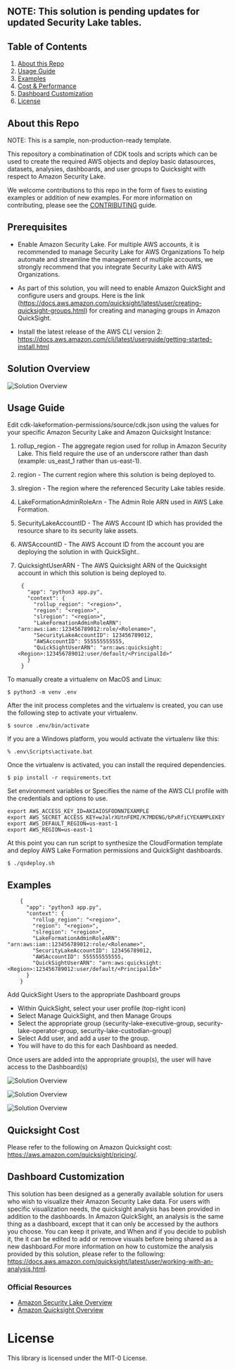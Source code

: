 
## NOTE: This solution is pending updates for updated Security Lake tables.

## Table of Contents
1. [About this Repo](#About)
2. [Usage Guide](#Usage)
3. [Examples](#Examples)
4. [Cost & Performance](#Cost&Performance)
5. [Dashboard Customization](#DashboardCustomization)
6. [License](#License)

## About this Repo <a name="About"></a>

NOTE: This is a sample, non-production-ready template.

This repository a combinatination of CDK tools and scripts which can be used to create the required AWS objects and deploy basic datasources, datasets, analysies, dashboards, and user groups to Quicksight with respect to Amazon Security Lake.

We welcome contributions to this repo in the form of fixes to existing examples or addition of new examples. For more information on contributing, please see the [CONTRIBUTING](https://github.com/aws-samples/amazon-security-lake/blob/main/CONTRIBUTING.md) guide.

## Prerequisites <a name="Prerequisites"></a>
* Enable Amazon Security Lake. For multiple AWS accounts, it is recommended to manage Security Lake for AWS Organizations To help automate and streamline the management of multiple accounts, we strongly recommend that you integrate Security Lake with AWS Organizations.

* As part of this solution, you will need to enable Amazon QuickSight and configure users and groups. Here is the link (https://docs.aws.amazon.com/quicksight/latest/user/creating-quicksight-groups.html) for creating and managing groups in Amazon QuickSight. 

* Install the latest release of the AWS CLI version 2: https://docs.aws.amazon.com/cli/latest/userguide/getting-started-install.html

## Solution Overview <a name="Solution Overview"></a>

![Solution Overview](/images/security_lake_quicksight_deployment_architecture.jpg)

## Usage Guide <a name="Usage"></a>

Edit cdk-lakeformation-permissions/source/cdk.json using the values for your specific Amazon Security Lake and Amazon Quicksight Instance:

1. rollup_region - The aggregate region used for rollup in Amazon Security Lake. This field require the use of an underscore rather than dash (example: us_east_1 rather than us-east-1).
2. region - The current region where this solution is being deployed to.
3. slregion - The region where the referenced Security Lake tables reside. 
4. LakeFormationAdminRoleArn - The Admin Role ARN used in AWS Lake Formation.
5. SecurityLakeAccountID - The AWS Account ID which has provided the resource share to its security lake assets.
5. AWSAccountID - The AWS Account ID from the account you are deploying the solution in with QuickSight..
7. QuicksightUserARN - The AWS Quicksight ARN of the Quicksight account in which this solution is being deployed to.


		{
		  "app": "python3 app.py",
		  "context": {
		    "rollup_region": "<region>",
		    "region": "<region>",
		    "slregion": "<region>",
		    "LakeFormationAdminRoleARN": "arn:aws:iam::123456789012:role/<Rolename>",
		    "SecurityLakeAccountID": 123456789012,
		    "AWSAccountID": 555555555555,
		    "QuickSightUserARN": "arn:aws:quicksight:<Region>:123456789012:user/default/<PrincipalId>"   
		  }
		}


To manually create a virtualenv on MacOS and Linux:

```
$ python3 -m venv .env
```

After the init process completes and the virtualenv is created, you can use the following
step to activate your virtualenv.

```
$ source .env/bin/activate
```

If you are a Windows platform, you would activate the virtualenv like this:

```
% .env\Scripts\activate.bat
```

Once the virtualenv is activated, you can install the required dependencies.

```
$ pip install -r requirements.txt
```

Set environment variables or Specifies the name of the AWS CLI profile with the credentials and options to use.

```
export AWS_ACCESS_KEY_ID=AKIAIOSFODNN7EXAMPLE
export AWS_SECRET_ACCESS_KEY=wJalrXUtnFEMI/K7MDENG/bPxRfiCYEXAMPLEKEY
export AWS_DEFAULT_REGION=us-east-1
export AWS_REGION=us-east-1
```

At this point you can run script to synthesize the CloudFormation template and deploy AWS Lake Formation permissions and QuickSight dashboards.

```
$ ./qsdeploy.sh
```

## Examples <a name="Examples"></a>
	
		{
		  "app": "python3 app.py",
		  "context": {
		    "rollup_region": "<region>",
		    "region": "<region>",
		    "slregion": "<region>",
		    "LakeFormationAdminRoleARN": "arn:aws:iam::123456789012:role/<Rolename>",
		    "SecurityLakeAccountID": 123456789012,
		    "AWSAccountID": 555555555555,
		    "QuickSightUserARN": "arn:aws:quicksight:<Region>:123456789012:user/default/<PrincipalId>"   
		  }
		}
  

	

Add QuickSight Users to the appropriate Dashboard groups
* Within QuickSight, select your user profile (top-right icon)
* Select Manage QuickSight, and then Manage Groups
* Select the appropriate group (security-lake-executive-group, security-lake-operator-group, security-lake-custodian-group)
* Select Add user, and add a user to the group.
* You will have to do this for each Dashboard as needed.

Once users are added into the appropriate group(s), the user will have access to the Dashboard(s)

![Solution Overview](/images/analyst.png)

![Solution Overview](/images/custodian.png)

![Solution Overview](/images/executive.png)

## Quicksight Cost <a name="Cost&Performance"></a>

Please refer to the following on Amazon Quicksight cost: https://aws.amazon.com/quicksight/pricing/.

## Dashboard Customization <a name="#DashboardCustomization"></a>

This solution has been designed as a generally available solution for users who wish to visualize their Amazon Security Lake data. For users with specific visualization needs, the quicksight analysis has been provided in addition to the dashboards. In Amazon QuickSight, an analysis is the same thing as a dashboard, except that it can only be accessed by the authors you choose. You can keep it private, and  When and if you decide to publish it, the it can be edited to add or remove visuals before being shared as a new dashboard.For more information on how to customize the analysis provided by this solution, please refer to the following: https://docs.aws.amazon.com/quicksight/latest/user/working-with-an-analysis.html.

### Official Resources
- [Amazon Security Lake Overview](https://aws.amazon.com/security-lake/)
- [Amazon Quicksight Overview](https://aws.amazon.com/quicksight/)

# License <a name="License"></a>

This library is licensed under the MIT-0 License.
